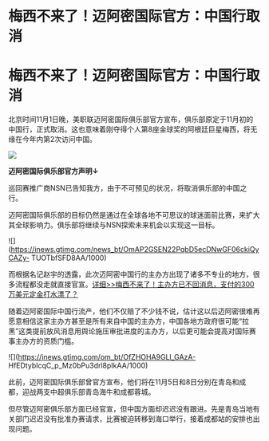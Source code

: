 # 梅西不来了！迈阿密国际官方：中国行取消

# 梅西不来了！迈阿密国际官方：中国行取消

北京时间11月1日晚，美职联迈阿密国际俱乐部官方宣布，俱乐部原定于11月初的中国行，正式取消。这也意味着刚夺得个人第8座金球奖的阿根廷巨星梅西，将无缘在今年内第2次访问中国。

![](https://inews.gtimg.com/news_bt/O1uprvfvlMrN4M7K0IKY535UKFGge5zj3qx5sQgBG4s4oAA/1000)

**迈阿密国际俱乐部官方声明↓**

巡回赛推广商NSN已告知我方，由于不可预见的状况，将取消俱乐部的中国之行。

迈阿密国际俱乐部的目标仍然是通过在全球各地不可思议的球迷面前比赛，来扩大其全球影响力。俱乐部将继续与NSN探索未来机会以实现这一目标。

![](https://inews.gtimg.com/news_bt/OmAP2GSEN22PqbD5ecDNwGF06ckiQyCAZy-
TUOTbfSFD8AA/1000)

而根据名记赵宇的透露，此次迈阿密中国行的主办方出现了诸多不专业的地方，很多流程都没走就直接官宣。[详细>>梅西不来了！主办方已不回消息，支付的300万美元定金打水漂了？](https://new.qq.com/rain/a/20231031A09VSN00)

随着迈阿密国际中国行流产，他们不仅赔了不少钱不说，估计这以后迈阿密很难再愿意相信这家主办方甚至是所有来自中国的主办方，中国各地方政府很可能“拉黑”这类提前放风消息用舆论施压审批进度的主办方，以后更可能会提高对国际赛事主办方的资质门槛。

![](https://inews.gtimg.com/om_bt/OfZHOHA9GLl_GAzA-
HfEDtybIcqC_p_Mz0bPu3drl8pIkAA/1000)

此前，迈阿密国际俱乐部曾官方宣布，他们将在11月5日和8日分别在青岛和成都，迎战两支中超俱乐部青岛海牛和成都蓉城。

但尽管迈阿密俱乐部方面已经官宣，但中国方面却迟迟没有跟进。先是青岛当地有关部门迟迟没有批准办赛请求，比赛被迫转移到海口举行，接着成都站的安排也出现问题。

